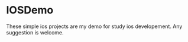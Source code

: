 IOSDemo
=======

These simple ios projects are my demo for study ios developement. Any suggestion is welcome.
